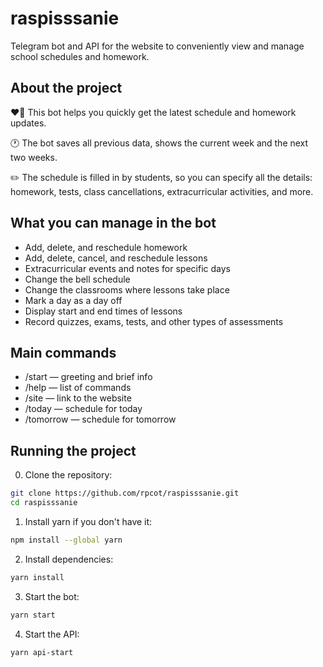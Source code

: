 # raspisssanie

Telegram bot and API for the website to conveniently view and manage school schedules and homework.

## About the project

❤️‍🔥 This bot helps you quickly get the latest schedule and homework updates.

🕐 The bot saves all previous data, shows the current week and the next two weeks.

✏️ The schedule is filled in by students, so you can specify all the details: homework, tests, class cancellations, extracurricular activities, and more.

## What you can manage in the bot

- Add, delete, and reschedule homework  
- Add, delete, cancel, and reschedule lessons  
- Extracurricular events and notes for specific days  
- Change the bell schedule  
- Change the classrooms where lessons take place  
- Mark a day as a day off  
- Display start and end times of lessons  
- Record quizzes, exams, tests, and other types of assessments

## Main commands

- /start — greeting and brief info  
- /help — list of commands  
- /site — link to the website  
- /today — schedule for today  
- /tomorrow — schedule for tomorrow

## Running the project

0. Clone the repository:  
```bash
git clone https://github.com/rpcot/raspisssanie.git
cd raspisssanie
```

1. Install yarn if you don't have it:
```bash
npm install --global yarn
```

2. Install dependencies:
```bash
yarn install
```

3. Start the bot:
```bash
yarn start
```

4. Start the API:
```bash
yarn api-start
```